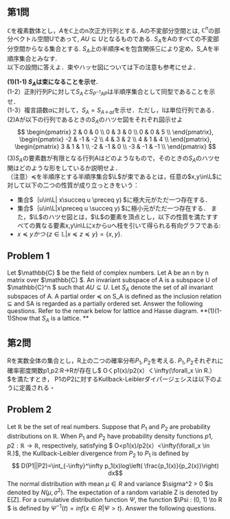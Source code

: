 ## 第1問  
$\mathbb{C}$を複素数体とし，$A$を$\mathbb{C}$上のn次正方行列とする. Aの不変部分空間とは, $\mathbb{C}^n$の部分ベクトル空間Uであって, $AU\subseteq U$となるものである. $S_A$をAのすべての不変部分空間からなる集合とする. $S_A$上の半順序$\preceq$を包含関係$\subseteq$により定め，S_Aを半順序集合とみなす.  
  以下の設問に答えよ．束やハッセ図については下の注意も参考にせよ．  

**(1)(1-1) $S_A$は束になることを示せ.**  
(1-2）正則行列Pに対して$S_AとS_{P^{-1}AP}$は半順序集合として同型であることを示せ．  
(1-3）複言語数$\alpha$に対して，$S_A=S_{A＋\alpha I}$を示せ．ただし，Iは単位行列である．  
(2)Aが以下の行列であるときの$S_A$のハツセ図をそれぞれ図示せよ  
$$ 
\begin{pmatrix}
2 & 0 & 0 \\
0 & 3 & 0 \\
0 & 0 & 5 \\
\end{pmatrix},
\begin{pmatrix}
-2 & -1 & -2 \\
4 & 3 & 2 \\
4 & 1 & 4 \\
\end{pmatrix},
\begin{pmatrix}
3 & 1 & 1 \\
-2 & -1 & 0 \\
-3 & -1 & -1 \\
\end{pmatrix}
$$
(3)$S_A$の要素数が有限となる行列Aはどのようなもので，そのときの$S_A$のハツセ関はどのような形をしているか説明せよ．  
（注意）$\preceq$を半順序とする半順序集合$\L$が束であるとは，任意の$x,y\in\L$に対して以下の二つの性質が成り立っときをいう：  
-	集合$｛u\in\L| x\succeq u \preceq y｝$に極大元がただ一つ存在する．
-	集合$｛u\in\L|x\preceq u \succeq y｝$に極小元がただ一つ存在する．
また，$\L$のハツセ図とは，$\L$の要素を頂点とし，以下の性質を満たすすべての異なる要素x,y\in\Lにxからuへ枝を引いて得られる有向グラフである:  
- $x\preceq yかつ｛z\in\mathbb{L} | x\preceq z \preceq y\}=\{x,y\}.$

  
## Problem 1   
Let $\mathbb{C} $ be the field of complex numbers. Let A be an n by n matrix over $\mathbb{C} $. An invariant subspace of A is a subspace U of $\mathbb{C}^n $ such that $AU \subseteq U$. Let $S_A$ denote the set of all invariant subspaces of A. A partial order $\preceq$ on S_A is defined as the inclusion relation $\subseteq$ and SA is regarded as a partially ordered set. 
Answer the following questions. Refer to the remark below for lattice and Hasse diagram. 
**(1)(1-1)Show that $S_A$ is a lattice. **
  


## 第2問  
Rを実数全体の集合とし，R上の二つの確率分布$P_1,P_2$を考える. $P_1,P_2$それぞれに 確率密度関数p1,p2:R→Rが存在し$ Oくp1(x)/p2(x）く\infty(\forall_x \in R.）$を満たすとき， P1のP2に対するKullback-Leiblerダイパージェシスは以下のように定義される・
## Problem 2 
Let $\mathbb{R}$ be the set of real numbers. Suppose that $P_1$ and $P_2$ are probability distributions on $\mathbb{R}$. When  $P_1$ and $P_2$ have probability density functions $p1, p2: \mathbb{R}\to\mathbb{R}$, respectively, satisfying $ O<p1(x)/p2(x）<\infty(\forall_x \in R.)$, the Kullback-Leibler divergence from $P_2$ to $P_1$ is defined by 
$$ D(P1||P2)=\int_{-\infty}^\infty p_1(x)log\left( \frac{p_1(x)}{p_2(x)}\right)  dx$$
The normal distribution with mean $\mu\in R$ and variance $\sigma^2 > 0 $is denoted by $N(\mu, \sigma^2 )$. The expectation of a random variable Z is denoted by E\[Z\]. For a cumulative distribution function $\Psi$, the function $\Psi : (0, 1) \to R $ is defined by $\Psi^{-1}(t) = inf\{x \in R | \Psi > t \}$. Answer the following questions. 
